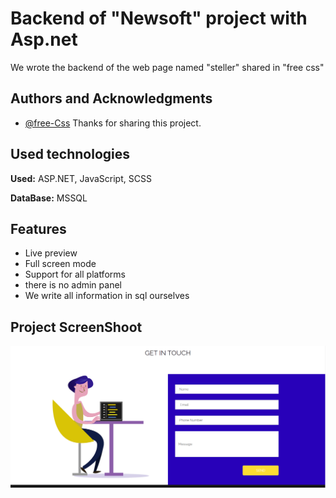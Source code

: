
# Backend of "Newsoft" project with Asp.net
We wrote the backend of the web page named "steller" shared in "free css"


## Authors and Acknowledgments

- [@free-Css](https://www.free-css.com/free-css-templates/page279/newsoft) Thanks for sharing this project.



  
## Used technologies

**Used:** ASP.NET, JavaScript, SCSS

**DataBase:** MSSQL


  
## Features

- Live preview 
- Full screen mode
- Support for all platforms
- there is no admin panel
- We write all information in sql ourselves

  
## Project ScreenShoot

![ScreenShoot](https://raw.githubusercontent.com/MrAzimzadeh/NEWSOFT/master/wwwroot/images/Screenshot_20230204_052656.png)

  
